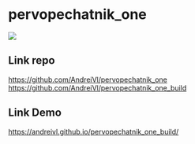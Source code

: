 # pervopechatnik_one

![](https://andreivl.github.io/pervopechatnik_one_build/images/preview-img-pervopechatnik-one.jpg)

## Link repo
https://github.com/AndreiVl/pervopechatnik_one
https://github.com/AndreiVl/pervopechatnik_one_build

## Link Demo
https://andreivl.github.io/pervopechatnik_one_build/